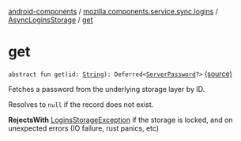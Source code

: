 [android-components](../../index.md) / [mozilla.components.service.sync.logins](../index.md) / [AsyncLoginsStorage](index.md) / [get](./get.md)

# get

`abstract fun get(id: `[`String`](https://kotlinlang.org/api/latest/jvm/stdlib/kotlin/-string/index.html)`): Deferred<`[`ServerPassword`](../-server-password.md)`?>` [(source)](https://github.com/mozilla-mobile/android-components/blob/master/components/service/sync-logins/src/main/java/mozilla/components/service/sync/logins/AsyncLoginsStorage.kt#L178)

Fetches a password from the underlying storage layer by ID.

Resolves to `null` if the record does not exist.

**RejectsWith**
[LoginsStorageException](../-logins-storage-exception.md) if the storage is locked, and on unexpected
    errors (IO failure, rust panics, etc)

